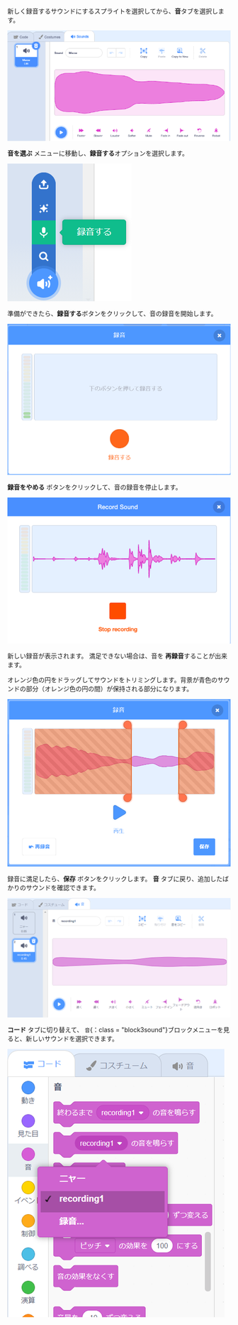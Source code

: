 新しく録音するサウンドにするスプライトを選択してから、**音**タブを選択します。

![スクラッチエディタで開かれた音タブ](images/sounds-tab.png)

**音を選ぶ** メニューに移動し、**録音する**オプションを選択します。

![「録音」オプションが強調表示された「音を選ぶ」メニュー。](images/record-sound-button.png)

準備ができたら、**録音する**ボタンをクリックして、音の録音を開始します。

![「録音する」ボタンのある「録音」ポップアップウィンドウ。](images/record-sound.png)

**録音をやめる** ボタンをクリックして、音の録音を停止します。

![「録音をやめる」ボタンのある「録音」ポップアップウィンドウ。](images/stop-recording-sound.png)

新しい録音が表示されます。 満足できない場合は、音を **再録音**することが出来ます。

オレンジ色の円をドラッグしてサウンドをトリミングします。背景が青色のサウンドの部分（オレンジ色の円の間）が保持される部分になります。

![録音された音の全体。青い背景である音の一部を切り取るためにオレンジ色の円で選択されたもの。 残りの音はオレンジ色の影付きの領域。](images/crop-your-sound.png)

録音に満足したら、**保存** ボタンをクリックします。 **音** タブに戻り、追加したばかりのサウンドを確認できます。

![音タブ。音のリストに表示されているrecording1。](images/new-sound-inserted.png)

**コード** タブに切り替えて、 `音`{：class = "block3sound"}ブロックメニューを見ると、新しいサウンドを選択できます。

![「音」ブロックメニュー。ブロック内で使用できるrecording1。](images/sound-blocks-menu.png)


